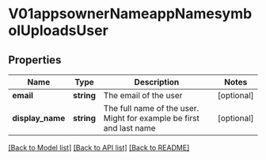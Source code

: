 # V01appsownerNameappNamesymbolUploadsUser

## Properties
Name | Type | Description | Notes
------------ | ------------- | ------------- | -------------
**email** | **string** | The email of the user | [optional] 
**display_name** | **string** | The full name of the user. Might for example be first and last name | [optional] 

[[Back to Model list]](../README.md#documentation-for-models) [[Back to API list]](../README.md#documentation-for-api-endpoints) [[Back to README]](../README.md)


